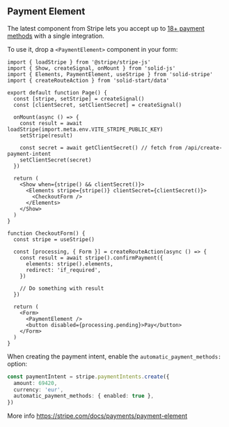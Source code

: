 ## Payment Element

The latest component from Stripe lets you accept up to [18+ payment methods](https://stripe.com/docs/payments/payment-methods/integration-options) with a single integration.

To use it, drop a `<PaymentElement>` component in your form:

```tsx
import { loadStripe } from '@stripe/stripe-js'
import { Show, createSignal, onMount } from 'solid-js'
import { Elements, PaymentElement, useStripe } from 'solid-stripe'
import { createRouteAction } from 'solid-start/data'

export default function Page() {
  const [stripe, setStripe] = createSignal()
  const [clientSecret, setClientSecret] = createSignal()

  onMount(async () => {
    const result = await loadStripe(import.meta.env.VITE_STRIPE_PUBLIC_KEY)
    setStripe(result)

    const secret = await getClientSecret() // fetch from /api/create-payment-intent
    setClientSecret(secret)
  })

  return (
    <Show when={stripe() && clientSecret()}>
      <Elements stripe={stripe()} clientSecret={clientSecret()}>
        <CheckoutForm />
      </Elements>
    </Show>
  )
}

function CheckoutForm() {
  const stripe = useStripe()

  const [processing, { Form }] = createRouteAction(async () => {
    const result = await stripe().confirmPayment({
      elements: stripe().elements,
      redirect: 'if_required',
    })

    // Do something with result
  })

  return (
    <Form>
      <PaymentElement />
      <button disabled={processing.pending}>Pay</button>
    </Form>
  )
}
```

When creating the payment intent, enable the `automatic_payment_methods:` option:

```ts
const paymentIntent = stripe.paymentIntents.create({
  amount: 69420,
  currency: 'eur',
  automatic_payment_methods: { enabled: true },
})
```

More info https://stripe.com/docs/payments/payment-element

